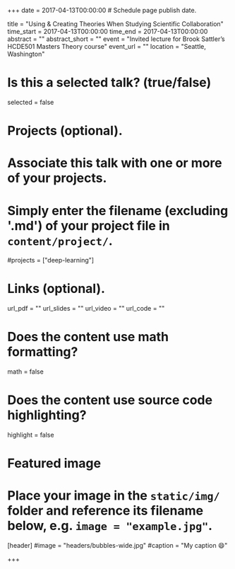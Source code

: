 +++
date = 2017-04-13T00:00:00  # Schedule page publish date.

title = "Using & Creating Theories When Studying Scientific Collaboration"
time_start = 2017-04-13T00:00:00
time_end = 2017-04-13T00:00:00
abstract = ""
abstract_short = ""
event = "Invited lecture for Brook Sattler’s HCDE501 Masters Theory course"
event_url = ""
location = "Seattle, Washington"

# Is this a selected talk? (true/false)
selected = false

# Projects (optional).
#   Associate this talk with one or more of your projects.
#   Simply enter the filename (excluding '.md') of your project file in `content/project/`.
#projects = ["deep-learning"]

# Links (optional).
url_pdf = ""
url_slides = ""
url_video = ""
url_code = ""

# Does the content use math formatting?
math = false

# Does the content use source code highlighting?
highlight = false

# Featured image
# Place your image in the `static/img/` folder and reference its filename below, e.g. `image = "example.jpg"`.
[header]
#image = "headers/bubbles-wide.jpg"
#caption = "My caption :smile:"

+++

